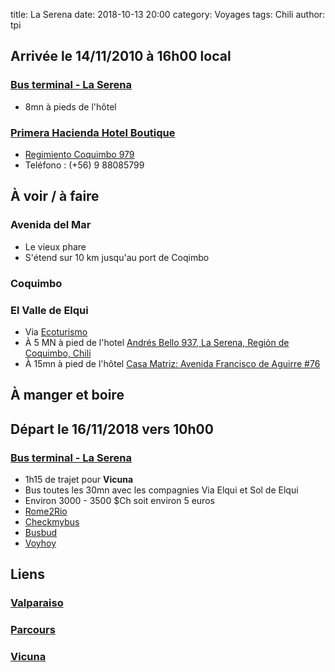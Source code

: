 title: La Serena
date: 2018-10-13 20:00
category: Voyages
tags: Chili
author: tpi


## Arrivée le 14/11/2010 à 16h00 local

### [Bus terminal - La Serena](https://www.google.com/maps/place/Bus+Terminal+-+La+Serena/@-29.9109984,-71.2588082,17z/data=!3m1!4b1!4m5!3m4!1s0x9691ca6eed3102a3:0x4e7a5c06135323cb!8m2!3d-29.9110031!4d-71.2566195)

* 8mn à pieds de l'hôtel

### [Primera Hacienda Hotel Boutique](http://primerahacienda.cl/)

* [Regimiento Coquimbo 979](https://www.google.com/maps/place/Regimiento+Coquimbo+979,+La+Serena,+Regi%C3%B3n+de+Coquimbo,+Chili/@-29.908524,-71.2531538,18z/data=!3m1!4b1!4m5!3m4!1s0x9691ca6f810ac8cb:0x1628589ae7e73db7!8m2!3d-29.9085263!4d-71.2520595)
* Teléfono : (+56) 9 88085799 

## À voir / à faire

### Avenida del Mar 
* Le vieux phare
* S'étend sur 10 km jusqu'au port de Coqimbo

### Coquimbo

### El Valle de Elqui 
* Via [Ecoturismo](http://www.ecoturismolaserena.cl/es_ES/portfolio/tour-valle-del-elqui/)
* À 5 MN à pied de l'hotel [Andrés Bello 937, La Serena, Región de Coquimbo, Chili](https://www.google.com/maps/place/Ecoturismo+La+Serena+-+Sucursal/@-29.9078603,-71.2547337,17z/data=!4m5!3m4!1s0x9691ca6fbeeeaaef:0xe2b059b7fd5095e3!8m2!3d-29.9077675!4d-71.2535232)
* À 15mn à pied de l'hôtel [Casa Matriz: Avenida Francisco de Aguirre #76](https://www.google.com/maps/place/Ecoturismo+La+Serena+-+Casa+Matriz/@-29.9055764,-71.2624091,17z/data=!3m1!4b1!4m5!3m4!1s0x9691ca725db65209:0x7aee0243e7d9a76a!8m2!3d-29.9055811!4d-71.2602204)

## À manger et boire






## Départ le 16/11/2018 vers 10h00

### [Bus terminal - La Serena](https://www.google.com/maps/place/Bus+Terminal+-+La+Serena/@-29.9109984,-71.2588082,17z/data=!3m1!4b1!4m5!3m4!1s0x9691ca6eed3102a3:0x4e7a5c06135323cb!8m2!3d-29.9110031!4d-71.2566195)


* 1h15 de trajet pour **Vicuna** 
* Bus toutes les 30mn avec les compagnies Via Elqui et Sol de Elqui
* Environ 3000 - 3500 $Ch soit environ 5 euros
* [Rome2Rio](https://wwww.rome2rio.com/fr/)
* [Checkmybus](https://www.checkmybus.fr)
* [Busbud](https://www.busbud.com)
* [Voyhoy](https://voychoy.com)

## Liens

### [Valparaiso](http://tse-tse.org/2018/10/valparaiso/)

### [Parcours](http://tse-tse.org/2018/10/chili-2018/)

### [Vicuna](http://tse-tse.org/2018/10/vicuna/)
